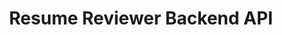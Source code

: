 ---
title: Resume Reviewer Backend API
emoji: ❤️🚀
colorFrom: indigo
colorTo: green
sdk: docker
python_version: 3.11
app_file: server.py
pinned: false
---